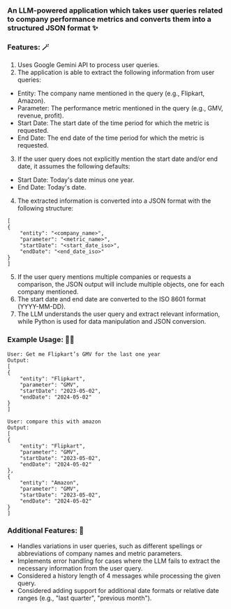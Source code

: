 ### An LLM-powered application which takes user queries related to company performance metrics and converts them into a structured JSON format ✨

### Features: 🪄
1. Uses Google Gemini API to process user queries.
2. The application is able to extract the following information from user queries:
- Entity: The company name mentioned in the query (e.g., Flipkart, Amazon).
- Parameter: The performance metric mentioned in the query (e.g., GMV, revenue, profit).
- Start Date: The start date of the time period for which the metric is requested.
- End Date: The end date of the time period for which the metric is requested.
3. If the user query does not explicitly mention the start date and/or end date, it assumes the following defaults:
- Start Date: Today's date minus one year.
- End Date: Today's date.
4. The extracted information is converted into a JSON format with the following structure:
```
[
{
    "entity": "<company_name>",
    "parameter": "<metric_name>",
    "startDate": "<start_date_iso>",
    "endDate": "<end_date_iso>"
}
]
```

5. If the user query mentions multiple companies or requests a comparison, the JSON output will include multiple objects, one for each company mentioned.
6. The start date and end date are converted to the ISO 8601 format (YYYY-MM-DD).
7. The LLM understands the user query and extract relevant information, while Python is used for data manipulation and JSON conversion.

### Example Usage: 🤸‍♂️

```
User: Get me Flipkart’s GMV for the last one year
Output:
[
{
    "entity": "Flipkart",
    "parameter": "GMV",
    "startDate": "2023-05-02",
    "endDate": "2024-05-02"
}
]

User: compare this with amazon
Output:
[
{
    "entity": "Flipkart",
    "parameter": "GMV",
    "startDate": "2023-05-02",
    "endDate": "2024-05-02"
},
{
    "entity": "Amazon",
    "parameter": "GMV",
    "startDate": "2023-05-02",
    "endDate": "2024-05-02"
}
]
```

### Additional Features: 🚀

- Handles variations in user queries, such as different spellings or abbreviations of company names and metric parameters.
- Implements error handling for cases where the LLM fails to extract the necessary information from the user query.
- Considered a history length of 4 messages while processing the given query.
- Considered adding support for additional date formats or relative date ranges (e.g., "last quarter", "previous month").

